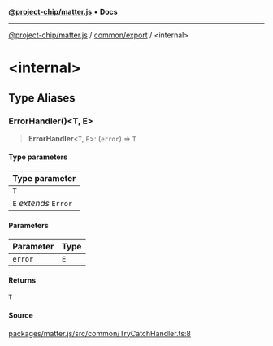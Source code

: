 [**@project-chip/matter.js**](../../../README.md) • **Docs**

***

[@project-chip/matter.js](../../../modules.md) / [common/export](../README.md) / \<internal\>

# \<internal\>

## Type Aliases

### ErrorHandler()\<T, E\>

> **ErrorHandler**\<`T`, `E`\>: (`error`) => `T`

#### Type parameters

| Type parameter |
| :------ |
| `T` |
| `E` *extends* `Error` |

#### Parameters

| Parameter | Type |
| :------ | :------ |
| `error` | `E` |

#### Returns

`T`

#### Source

[packages/matter.js/src/common/TryCatchHandler.ts:8](https://github.com/project-chip/matter.js/blob/7a8cbb56b87d4ccf34bec5a9a95ab40a1711324f/packages/matter.js/src/common/TryCatchHandler.ts#L8)

